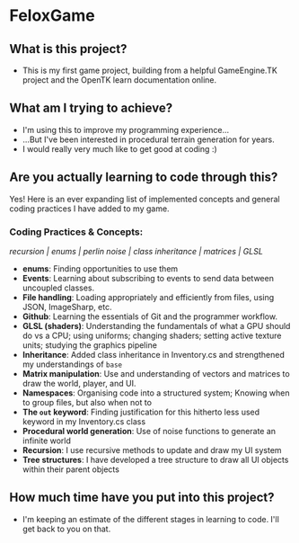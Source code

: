 # FeloxGame

## What is this project?
- This is my first game project, building from a helpful GameEngine.TK project and the OpenTK learn documentation online.

## What am I trying to achieve?
- I'm using this to improve my programming experience...
- ...But I've been interested in procedural terrain generation for years.
- I would really very much like to get good at coding :)

## Are you actually learning to code through this?
Yes! Here is an ever expanding list of implemented concepts and general coding practices I have added to my game.

### __Coding Practices & Concepts__:
*recursion | enums | perlin noise | class inheritance | matrices | GLSL*
- **enums**: Finding opportunities to use them
- **Events**: Learning about subscribing to events to send data between uncoupled classes.
- **File handling**: Loading appropriately and efficiently from files, using JSON, ImageSharp, etc.
- **Github**: Learning the essentials of Git and the programmer workflow.
- **GLSL (shaders)**: Understanding the fundamentals of what a GPU should do vs a CPU; using uniforms; changing shaders; setting active texture units; studying the graphics pipeline
- **Inheritance**: Added class inheritance in Inventory.cs and strengthened my understandings of `base`
- **Matrix manipulation**: Use and understanding of vectors and matrices to draw the world, player, and UI.
- **Namespaces**: Organising code into a structured system; Knowing when to group files, but also when not to
- **The `out` keyword**: Finding justification for this hitherto less used keyword in my Inventory.cs class
- **Procedural world generation**: Use of noise functions to generate an infinite world
- **Recursion**: I use recursive methods to update and draw my UI system 
- **Tree structures**: I have developed a tree structure to draw all UI objects within their parent objects

## How much time have you put into this project?
- I'm keeping an estimate of the different stages in learning to code. I'll get back to you on that.